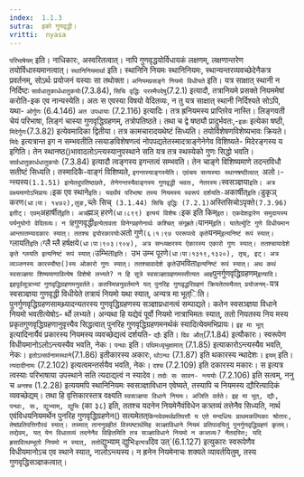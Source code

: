 ```yaml
---
index:  1.1.3
sutra:  इको गुणवृद्धी।
vritti:  nyasa
---
```


`परिभाषेयम्` इति। नाधिकारः, अस्वरितत्वात्। नापि गुणवृद्धयोर्विधायकं लक्षणम्, लक्षणान्तरेण तयोर्विधास्यमानत्वात्। `स्थानिनियमार्था` इति। स्थानिनि नियमः 
स्थानिनियमः, स्थान्यन्तरव्यवच्छेदेनैकत्र प्रवर्तनम्, सोऽर्थः प्रयोजनं यस्याः सा तथोक्ता। `अनियमप्रसङ्गे नियमो विधीयते` इति। यत्र साक्षात् स्थानी न निर्दिष्टः 
`सार्वधातुकार्धधातुकयोः`(7.3.84), `सिचि वृद्धिः परस्मैपदेषु`(7.2.1) इत्यादौ, 
तत्रानियमे प्रसक्ते नियममेषां करोति-इक एव नान्यस्येति। अतः स एवस्या विषयो 
वेदितव्यः, न तु यत्र साक्षात् स्थानी निर्दिश्यते सोऽपि, यथा- `ओर्गुणः` (6.4.146) `अत उपधायाः` (7.2.116) इत्यादिः। तत्र ह्रनियमस्य प्राप्तिरेव नास्ति। लिङ्गवती चेयं परिभाषा, लिङ्गं चास्या गुणवृद्धिग्रहणम्, तत्रोपतिष्ठते। तथा च द्वे षष्ठ्यौ प्रादुर्भवतः,-`इकः` इत्येका षष्ठी, `मिदेर्गुणः`(7.3.82) इत्येवमादिका द्वितीया।
तत्र कामचारादयथेष्टं सिध्यति। तयोर्विशेषणविशेष्यभावः क्रियते। `मिदेः` 
इत्यत्रान्त इग न सम्भवतीति त्सयाङविशेषणत्वं नोपपद्यतेतस्मादत्राङ्गेनेगेव विशिष्यते- मिदेरङ्गस्य य इगिति। तेन स्थानष्ठ()भावादलोऽन्त्यस्यानुपस्थाने सति यत्र तत्र स्थस्येको गुणः सिद्धो भवति। `सार्वधातुकार्धधातुकयोः` (7.3.84) इत्यादौ त्वङ्गस्य इगन्तत्वं सम्भवति। तेन चाङ्गे विशिष्यमाणे तदन्तविधौ सतीष्टं सिध्यति। तस्मादिकै-वाङ्गं विशिष्यते, `इगन्तस्याङ्गस्येति। एवंचय सत्यस्याः स्थानषष्ठीत्वात् `अलो।-
न्त्त्यस्य` (1.1.51) इत्येतदुपतिष्ठछते, तेनेगन्तस्यैवाङ्गस्य गुणवृद्धी भवतः,
नेतरस्य। `स्वसञ्ज्ञया` इति। अत्र वक्ष्यमाणोऽभिप्रायः। `इक एव स्थाने` इति।
यदर्थेयं परिभाषा तस्य नियमस्य स्वरूपं दर्शयति- `अकार्षीत्` इति। `डुकृञ् करण` (धा।पा। १४७२),लुङ, `च्लेः सिच्` (3.1.44) सिचि वृद्धिः (7.2.1)`अस्तिसिचोऽपृक्ते` (7.3.96) इतीट्। एवम् `अहार्षीत्` इति। अत्र `ह्मञ् हरणे` (धा।८९९) इत्ययं विशेषः। `इक इति किम्` इत। एकदेशद्वारेण समुदायस्य पर्यनुयोगो वेदितव्यः। न हि `गुणवृद्धी`
इत्येतावता विनेग्ग्रहणेनार्थः कश्चित् संगृह्रते। `यानम्` इति। यातेर्ल्युटि गुणे विधीयमान आन्तरतम्यादकारः स्यात्। ततश्च द्वयोरकारयोः `अतो गुणे` (६।१।९७
पररूपत्वे कृते `यनम्` इत्यनिष्टं रूपं स्यात्। `ग्लायति` इति। `ग्लै म्लै 
हर्षक्षये` (धा।पा।९०३।९०४), अत्र सन्ध्यक्षरस्य ऐकारस्य एकारो गुणः स्यात्। ततश्चायादेशे कृते ग्लयति इत्यनिष्टं रूपं स्यात्। `उम्भिता`इति। `उभ उम्भ पूरणे` (धा।पा।१३१९,१३२०), तृच्, इट्। अत्र व्यञ्जनस्य कारस्यौष्ठ()स्य ओकारो गुणः स्यात्। ततश्चावादेशे कृते `उभविता` इत्यनिष्टं रूपं स्यात्।
अथ कथं स्वसञ्ज्ञया शिष्यमाणावित्येष विशेषो लभ्यते? न हि सूत्रे
स्वसञ्ज्ञाग्रहणमस्तीत्यत आह `पुनर्गुणवृद्धिग्रहणम्` इत्यादि। इहपूर्वसूत्राभ्यां गुणवृद्धिग्रहणमनुवर्तते। कतस्मिन्ननुवर्तमाने यत् पुनरिह गुणवृद्धरिग्रहणं क्रियतेतस्यैतत् प्रयोजनम्- `यत्र स्वसञ्ज्ञया गुणवृद्धी विधीयेते तत्रायं नियमो यथा 
स्यात्, अन्यत्र मा भूत्िति। पुनर्गुणवृद्धिग्रहणसामथ्र्यादन्यतरस्य गुणवृद्धिग्रहणस्य सञ्ज्ञाप्रधानत्वं सम्पाद्यते। कतेन स्वसञ्ज्ञया विधाने नियमो भवतीत्येषोऽ-
र्थो लभ्यते। अन्यथा हि यद्येवं पूर्वो नियमो नात्राभिमतः स्यात्, ततो नियतस्य निय मस्य प्रकृतगुणवृद्धिग्रहणानुवृत्त्यैव सिद्धत्वात् पुनरिह गुणवृद्धिग्रहणमनर्थकं
स्यादित्येवमभिप्रायः। `इह मा भूत्` इत्यादिनार्यैवं प्रकारस्य नियमस्य व्यवच्छेद्यत्वं दर्शयति- `द्यौः` इति। `दिव औत्`(7.1.84) इत्यौकारः। स्वरूपेण विधीयमानोऽलोऽन्त्यस्यैव भवति, नेकः। `पन्थाः` इति। `पथिमध्यृभुक्षामात्` (7.1.85) इत्याकारोऽन्त्यस्यैव भवति, नेकः। `इतोऽत्सर्वनामस्थाने`(7.1.86) इतीकारस्य अकारः, `थोऽन्थः`
(7.1.87) इति थकारस्य न्थादेशः। `इयम्` इति। `त्यदादीनामः`
(7.2.102) इत्यत्वमन्तर्सयैव भवति, नेकः। `दश्च` (7.2.109) इति दकारस्य मकारः। स 
इत्यत्र त्वस्याः परिभाषाया उपस्थाने सति त्यदाद्यत्वं न स्यादेव। `तदोः सः सावन-
न्त्ययोः` (7.2.106) इति सत्वम्, ननु च `अनश्च` (1.2.28) इत्ययमपि स्थानिनियमः 
स्वसञ्ज्ञाविधान एवेष्यते, तस्यापि च नियमस्य द्यौरित्यादिकं व्यवच्छेद्यम्। तथा 
हि वृत्तिकारस्तत्र वक्ष्यति `स्वसञ्ज्ञया विधाने नियमः। अजिति वर्तते। इह मा भूत्, द्यौः, पन्थाः, सः, द्युभ्याम्, द्युभिः` (का ३८) इति, ततश्च यदनेन नियमेनैवंविधेन कत्र्तव्यं तत्तेनैव सिध्यति, नार्थ एवंविधयनियमर्थेन पुनरिह गुणवृद्धिग्रहणेन()
सत्यमेतत्` किन्त्वेवमर्थप्रतिपत्तौ य एते मन्दधियः प्राथमकल्पिकाः श्रोतारः, तेषांप्रतिपत्तिगौरवं स्यात्। तस्मात् ताननुग्रहीतं विस्पष्टार्थमिह सञ्ज्ञाविधाने नियमं प्रतिपादयितुं पुनर्गुणवृद्धिग्रहणं कृतम्। तद्येवम्, यत् येन विधातव्यं तदनेनैव
विहितमिति तत्र सञ्ज्ञाविधाने नियमो न कत्र्तव्यः? नैतदस्ति; यदि ह्रसावित्थम्भूतो नियमो न स्यात्, ततो `द्युभ्याम् द्युभिः` इत्यत्र `दिव उत्`(6.1.127) इत्युकारः 
स्वरूपेणैव विधीयमानोऽच एव स्थाने स्यात्, नालोऽन्त्यस्य। न ह्रनेन नियमेनाचः
शक्यते व्यावर्तयितुम्, तस्य गुणवृद्धिसञ्ज्ञकत्वात्।
